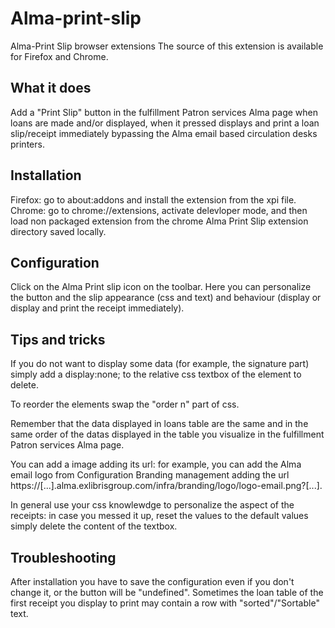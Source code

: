 # Alma-print-slip
Alma-Print Slip browser extensions
The source of this extension is available for Firefox and Chrome.

## What it does
Add a "Print Slip" button in the fulfillment Patron services Alma page when loans are made and/or displayed, when it pressed displays and print a loan slip/receipt immediately bypassing the Alma email based circulation desks printers.

## Installation
Firefox: go to about:addons and install the extension from the xpi file.
Chrome: go to chrome://extensions, activate delevloper mode, and then load non packaged extension from the chrome Alma Print Slip extension directory saved locally.

## Configuration
Click on the Alma Print slip icon on the toolbar.
Here you can personalize the button and the slip appearance (css and text) and behaviour (display or display and print the receipt immediately).

## Tips and tricks
If you do not want to display some data (for example, the signature part) simply add a display:none; to the relative css textbox of the element to delete.

To reorder the elements swap the "order n" part of css.

Remember that the data displayed in loans table are the same and in the same order of the datas displayed in the table you visualize in the fulfillment Patron services Alma page.

You can add a image adding its url: for example, you can add the Alma email logo from Configuration Branding management adding the url https://[...].alma.exlibrisgroup.com/infra/branding/logo/logo-email.png?[...].

In general use your css knowlewdge to personalize the aspect of the receipts: in case you messed it up, reset the values to the default values simply delete the content of the textbox.

## Troubleshooting
After installation you have to save the configuration even if you don't change it, or the button will be "undefined".
Sometimes the loan table of the first receipt you display to print may contain a row with "sorted"/"Sortable" text.
